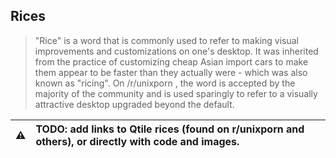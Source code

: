 ## Rices

> "Rice" is a word that is commonly used to refer to making visual improvements and customizations on one's desktop. It was inherited from the practice of customizing cheap Asian import cars to make them appear to be faster than they actually were - which was also known as "ricing". On /r/unixporn , the word is accepted by the majority of the community and is used sparingly to refer to a visually attractive desktop upgraded beyond the default.

:warning: | TODO: add links to Qtile rices (found on r/unixporn and others), or directly with code and images.
---: | :----